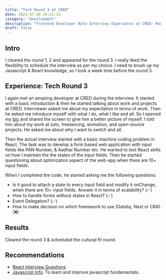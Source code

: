 ```yaml
---
title: "Tech Round 3 at CRED"
date: 2021-07-20 16:21:13
category: "development"
description: "Frontend Developer Role Interview Experience at CRED: Round-3"
draft: false
---
```


## Intro

I cleared the round 1, 2 and appeared for the round 3. I really liked the flexibility to schedule the interview as per my choice. I need to brush up my Javascript & React knowledge, so I took a week time before the round 3.

## Experience: Tech Round 3

I again met an amazing developer at CRED during the interview. It started with a basic introduction & then he started talking about work and projects at CRED. Interviewer asked me about my expectation in terms of work. Then he asked me introduce myself with what I do, what I like and all. So I opened my [bio](https://about.rahuldkjain.vercel.app/) and shared the screen to give him a better picture of myself. I told him about my work at zolo, freelancing, animation, and open-source projects. He asked me about why I want to switch and all.

Then the actual interview started with a basic machine coding problem in React. The task was to develop a form based web application with input fields like PAN Number, & Aadhar Number etc. He wanted to test React skills on how I maintain the the states of the input fields. Then he started questioning about optimization aspect of the web-app when there are 10+ input fields.

When I completed the code, he started asking me the following questions:

- Is it good to attach a state to every input field and modify it onChange, when there are 10+ input fields. Answer it in terms of scalability? (✅)
- How to handle forms without states in React? (✅)
- Event Delegation? (✅)
- How to make decision on which framework to use (Gatsby, Next or CRA)(❌)


## Results
Cleared the round 3 & scheduled the cultural fit round.


## Recommendations
- [React Interview Questions](https://www.interviewbit.com/react-interview-questions/)
- [Javascript Info](https://javascript.info/): To learn and improve javascript fundamentals.
